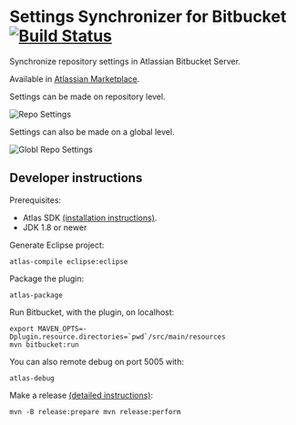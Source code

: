 # Settings Synchronizer for Bitbucket [![Build Status](https://travis-ci.org/tomasbjerre/settings-synchronizer-for-bitbucket-plugin.svg?branch=master)](https://travis-ci.org/tomasbjerre/settings-synchronizer-for-bitbucket-plugin)

Synchronize repository settings in Atlassian Bitbucket Server.

Available in [Atlassian Marketplace](https://marketplace.atlassian.com/plugins/se.bjurr.ssfb.settings-synchronizer-for-bitbucket/server/overview).


Settings can be made on repository level.

![Repo Settings](https://raw.githubusercontent.com/tomasbjerre/settings-synchronizer-for-bitbucket-plugin/master/sandbox/repoadmin.png)

Settings can also be made on a global level.

![Globl Repo Settings](https://raw.githubusercontent.com/tomasbjerre/settings-synchronizer-for-bitbucket-plugin/master/sandbox/globalrepoadmin.png)

## Developer instructions
Prerequisites:

* Atlas SDK [(installation instructions)](https://developer.atlassian.com/docs/getting-started/set-up-the-atlassian-plugin-sdk-and-build-a-project).
* JDK 1.8 or newer

Generate Eclipse project:
```
atlas-compile eclipse:eclipse
```

Package the plugin:
```
atlas-package
```

Run Bitbucket, with the plugin, on localhost:
```
export MAVEN_OPTS=-Dplugin.resource.directories=`pwd`/src/main/resources
mvn bitbucket:run
```

You can also remote debug on port 5005 with:
```
atlas-debug
```

Make a release [(detailed instructions)](https://developer.atlassian.com/docs/common-coding-tasks/development-cycle/packaging-and-releasing-your-plugin):
```
mvn -B release:prepare mvn release:perform
```
